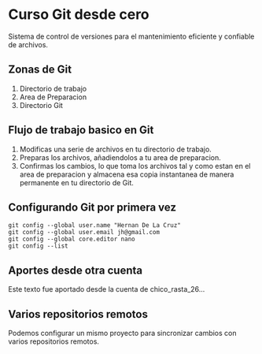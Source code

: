 # Curso Git desde cero
Sistema de control de versiones para el mantenimiento eficiente y confiable de archivos.

## Zonas de Git
1. Directorio de trabajo
2. Area de Preparacion
3. Directorio Git

## Flujo de trabajo basico en Git
1. Modificas una serie de archivos en tu directorio de trabajo.
2. Preparas los archivos, añadiendolos a tu area de preparacion.
3. Confirmas los cambios, lo que toma los archivos tal y como estan en el area de preparacion y almacena esa copia instantanea de manera permanente en tu directorio de Git.

## Configurando Git por primera vez
```
git config --global user.name "Hernan De La Cruz"
git config --global user.email jh@gmail.com
git config --global core.editor nano
git config --list
```

## Aportes desde otra cuenta
Este texto fue aportado desde la cuenta de chico_rasta_26...

## Varios repositorios remotos
Podemos configurar un mismo proyecto para sincronizar cambios con varios repositorios remotos.